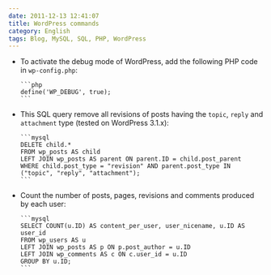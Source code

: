 ```yaml
---
date: 2011-12-13 12:41:07
title: WordPress commands
category: English
tags: Blog, MySQL, SQL, PHP, WordPress
---
```


  * To activate the debug mode of WordPress, add the following PHP code in `wp-config.php`:

        ```php
        define('WP_DEBUG', true);
        ```

  * This SQL query remove all revisions of posts having the `topic`, `reply` and `attachment` type (tested on WordPress 3.1.x):

        ```mysql
        DELETE child.*
        FROM wp_posts AS child
        LEFT JOIN wp_posts AS parent ON parent.ID = child.post_parent
        WHERE child.post_type = "revision" AND parent.post_type IN ("topic", "reply", "attachment");
        ```

  * Count the number of posts, pages, revisions and comments produced by each user:

        ```mysql
        SELECT COUNT(u.ID) AS content_per_user, user_nicename, u.ID AS user_id
        FROM wp_users AS u
        LEFT JOIN wp_posts AS p ON p.post_author = u.ID
        LEFT JOIN wp_comments AS c ON c.user_id = u.ID
        GROUP BY u.ID;
        ```

